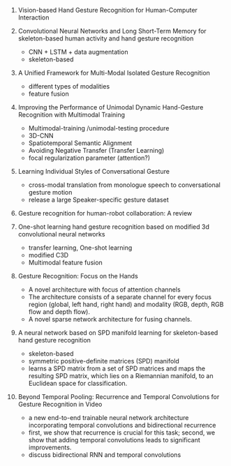 1. Vision-based Hand Gesture Recognition for Human-Computer Interaction

2. Convolutional Neural Networks and Long Short-Term Memory for skeleton-based human activity and hand gesture recognition
    - CNN + LSTM + data augmentation
    - skeleton-based

3. A Unified Framework for Multi-Modal Isolated Gesture Recognition
    - different types of modalities
    - feature fusion

4. Improving the Performance of Unimodal Dynamic Hand-Gesture Recognition with Multimodal Training
    - Multimodal-training /unimodal-testing procedure
    - 3D-CNN
    - Spatiotemporal Semantic Alignment
    - Avoiding Negative Transfer (Transfer Learning)
    - focal regularization parameter (attention?)

5. Learning Individual Styles of Conversational Gesture
    - cross-modal translation from  monologue speech to conversational gesture motion
    - release a large Speaker-specific gesture dataset

6. Gesture recognition for human-robot collaboration: A review

7. One-shot learning hand gesture recognition based on modified 3d convolutional neural networks
    - transfer learning, One-shot learning
    - modified C3D
    - Multimodal feature fusion

8. Gesture Recognition: Focus on the Hands
    - A novel architecture with focus of attention channels
    - The architecture consists of a separate channel for every focus region (global, left hand, right hand) and modality (RGB, depth, RGB flow and depth flow). 
    - A novel sparse network architecture for fusing channels.

9. A neural network based on SPD manifold learning for skeleton-based hand gesture recognition
    -  skeleton-based
    - symmetric positive-definite matrices (SPD) manifold
    -  learns a SPD matrix from a set of SPD matrices and maps the resulting SPD matrix, which lies on a Riemannian manifold, to an Euclidean space for classification.

10. Beyond Temporal Pooling: Recurrence and Temporal Convolutions for Gesture Recognition in Video
    - a new end-to-end trainable neural network architecture incorporating temporal convolutions and bidirectional recurrence
    - first, we show that recurrence is crucial for this task; second, we show that adding temporal convolutions leads to significant improvements. 
    - discuss bidirectional RNN and temporal convolutions